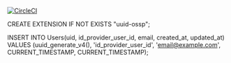 [![CircleCI](https://circleci.com/gh/meltedspork/signs-uploader-api.svg?style=svg)](https://app.circleci.com/pipelines/github/meltedspork/signs-uploader-api)


CREATE EXTENSION IF NOT EXISTS "uuid-ossp";

INSERT INTO Users(uid, id_provider_user_id, email, created_at, updated_at) VALUES (uuid_generate_v4(), 'id_provider_user_id', 'email@example.com', CURRENT_TIMESTAMP, CURRENT_TIMESTAMP);

